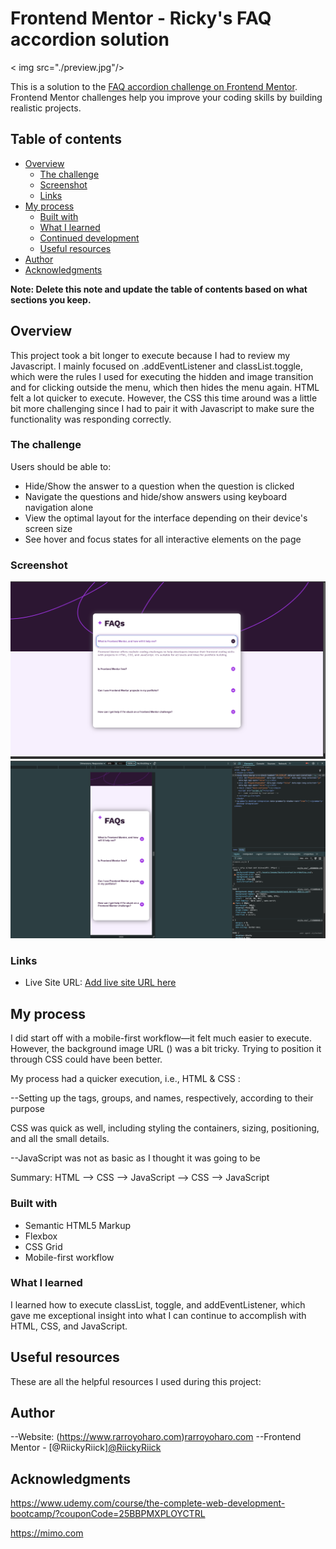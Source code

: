 # Frontend Mentor - Ricky's FAQ accordion solution

< img src="./preview.jpg"/>

This is a solution to the [FAQ accordion challenge on Frontend Mentor](https://www.frontendmentor.io/challenges/faq-accordion-wyfFdeBwBz). Frontend Mentor challenges help you improve your coding skills by building realistic projects. 

## Table of contents

- [Overview](#overview)
  - [The challenge](#the-challenge)
  - [Screenshot](#screenshot)
  - [Links](#links)
- [My process](#my-process)
  - [Built with](#built-with)
  - [What I learned](#what-i-learned)
  - [Continued development](#continued-development)
  - [Useful resources](#useful-resources)
- [Author](#author)
- [Acknowledgments](#acknowledgments)

**Note: Delete this note and update the table of contents based on what sections you keep.**

## Overview

This project took a bit longer to execute because I had to review my Javascript. I mainly focused on .addEventListener and classList.toggle, which were the rules I used for executing the hidden and image transition and for clicking outside the menu, which then hides the menu again. 
HTML felt a lot quicker to execute. However, the CSS this time around was a little bit more challenging since I had to pair it with Javascript to make sure the functionality was responding correctly. 

### The challenge

Users should be able to:

- Hide/Show the answer to a question when the question is clicked
- Navigate the questions and hide/show answers using keyboard navigation alone
- View the optimal layout for the interface depending on their device's screen size
- See hover and focus states for all interactive elements on the page

### Screenshot

<img src="./design/my desktop faq design.png.png"/>
<img src="./design/my mobile faq design.png"/>


### Links

- Live Site URL: [Add live site URL here](https://your-live-site-url.com)

## My process
I did start off with a mobile-first workflow—it felt much easier to execute. However, the background image URL () was a bit tricky. Trying to position it through CSS could have been better.

My process had a quicker execution, i.e., HTML & CSS : 

--Setting up the tags, groups, and names, respectively, according to their purpose

CSS was quick as well, including styling the containers, sizing, positioning, and all the small details. 

--JavaScript was not as basic as I thought it was going to be

Summary: HTML --> CSS --> JavaScript --> CSS --> JavaScript


### Built with

- Semantic HTML5 Markup
- Flexbox
- CSS Grid
- Mobile-first workflow

### What I learned

I learned how to execute classList, toggle, and addEventListener, which gave me exceptional insight into what I can continue to accomplish with HTML, CSS, and JavaScript. 

## Useful resources

These are all the helpful resources I used during this project:


## Author

--Website: (https://www.rarroyoharo.com)<a href="https://www.rarroyoharo.com" target="_blank">rarroyoharo.com</a> 
--Frontend Mentor - [@RiickyRiick]<a href="https://www.frontendmentor.io/profile/RiickyRiick" target="_blank">@RiickyRiick</a> 



## Acknowledgments

https://www.udemy.com/course/the-complete-web-development-bootcamp/?couponCode=25BBPMXPLOYCTRL

https://mimo.com



